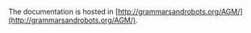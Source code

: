 The documentation is hosted in [http://grammarsandrobots.org/AGM/](http://grammarsandrobots.org/AGM/).

